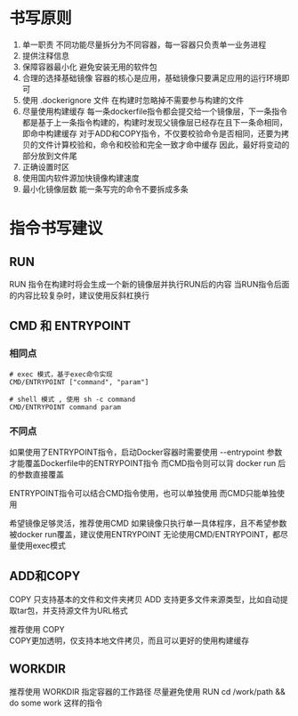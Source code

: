# 书写原则
1. 单一职责
   不同功能尽量拆分为不同容器，每一容器只负责单一业务进程
2. 提供注释信息
3. 保障容器最小化
   避免安装无用的软件包
4. 合理的选择基础镜像
   容器的核心是应用，基础镜像只要满足应用的运行环境即可
5. 使用 .dockerignore 文件
   在构建时忽略掉不需要参与构建的文件
6. 尽量使用构建缓存
   每一条dockerfile指令都会提交给一个镜像层，下一条指令都是基于上一条指令构建的，构建时发现父镜像层已经存在且下一条命相同，即命中构建缓存
   对于ADD和COPY指令，不仅要校验命令是否相同，还要为拷贝的文件计算校验和，命令和校验和完全一致才命中缓存
   因此，最好将变动的部分放到文件尾
7. 正确设置时区
8. 使用国内软件源加快镜像构建速度
9. 最小化镜像层数
   能一条写完的命令不要拆成多条

# 指令书写建议
## RUN
RUN 指令在构建时将会生成一个新的镜像层并执行RUN后的内容
当RUN指令后面的内容比较复杂时，建议使用反斜杠换行

## CMD 和 ENTRYPOINT
### 相同点
```
# exec 模式，基于exec命令实现
CMD/ENTRYPOINT ["command", "param"]

# shell 模式 , 使用 sh -c command
CMD/ENTRYPOINT command param
```

### 不同点
如果使用了ENTRYPOINT指令，启动Docker容器时需要使用 --entrypoint 参数才能覆盖Dockerfile中的ENTRYPOINT指令
而CMD指令则可以背 docker run 后的参数直接覆盖

ENTRYPOINT指令可以结合CMD指令使用，也可以单独使用
而CMD只能单独使用


希望镜像足够灵活，推荐使用CMD
如果镜像只执行单一具体程序，且不希望参数被docker run覆盖，建议使用ENTRYPOINT
无论使用CMD/ENTRYPOINT，都尽量使用exec模式

## ADD和COPY
COPY 只支持基本的文件和文件夹拷贝
ADD 支持更多文件来源类型，比如自动提取tar包，并支持源文件为URL格式

推荐使用 COPY  
COPY更加透明，仅支持本地文件拷贝，而且可以更好的使用构建缓存


## WORKDIR
推荐使用 WORKDIR 指定容器的工作路径
尽量避免使用 RUN cd /work/path && do some work 这样的指令
